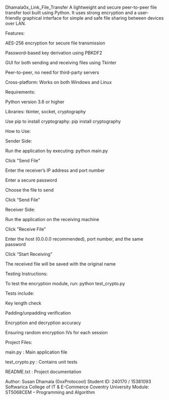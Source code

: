 Dhamala0x_Link_File_Transfer
A lightweight and secure peer-to-peer file transfer tool built using Python. It uses strong encryption and a user-friendly graphical interface for simple and safe file sharing between devices over LAN.

Features:

AES-256 encryption for secure file transmission

Password-based key derivation using PBKDF2

GUI for both sending and receiving files using Tkinter

Peer-to-peer, no need for third-party servers

Cross-platform: Works on both Windows and Linux

Requirements:

Python version 3.6 or higher

Libraries: tkinter, socket, cryptography

Use pip to install cryptography:
pip install cryptography

How to Use:

Sender Side:

Run the application by executing: python main.py

Click "Send File"

Enter the receiver’s IP address and port number

Enter a secure password

Choose the file to send

Click “Send File”

Receiver Side:

Run the application on the receiving machine

Click "Receive File"

Enter the host (0.0.0.0 recommended), port number, and the same password

Click “Start Receiving”

The received file will be saved with the original name

Testing Instructions:

To test the encryption module, run: python test_crypto.py

Tests include:

Key length check

Padding/unpadding verification

Encryption and decryption accuracy

Ensuring random encryption IVs for each session

Project Files:

main.py : Main application file

test_crypto.py : Contains unit tests

README.txt : Project documentation

Author:
Susan Dhamala (0xxProtocool)
Student ID: 240170 / 15381093
Softwarica College of IT & E-Commerce
Coventry University
Module: ST5068CEM – Programming and Algorithm
